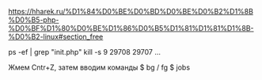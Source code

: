 https://hharek.ru/%D1%84%D0%BE%D0%BD%D0%BE%D0%B2%D1%8B%D0%B5-php-%D0%BF%D1%80%D0%BE%D1%86%D0%B5%D1%81%D1%81%D1%8B-%D0%B2-linux#section_free


ps -ef | grep "init.php"
kill -s 9 29708 29707 ...


Жмем Cntr+Z, затем вводим команды
$ bg / fg
$ jobs
